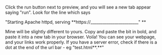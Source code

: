 Click the run button next to preview, and you will see a new tab appear saying "run". Look for the line which says

"Starting Apache httpd, serving **https://________________________" **

Mine will be slightly different to yours. Copy and paste the bit in bold, and paste it into a new tab in your browser.
Voila! You can see your webpage, and your links work properly. If you have a server error, check if there is a dot at the end of the url bar - eg 
"test.html**.**"